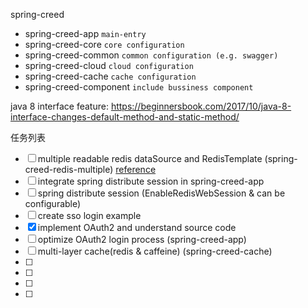 spring-creed
- spring-creed-app `main-entry`
- spring-creed-core `core configuration`
- spring-creed-common `common configuration (e.g. swagger)`
- spring-creed-cloud `cloud configuration`
- spring-creed-cache `cache configuration`
- spring-creed-component `include bussiness component`

java 8 interface feature: 
https://beginnersbook.com/2017/10/java-8-interface-changes-default-method-and-static-method/

任务列表  
- [ ] multiple readable redis dataSource and RedisTemplate (spring-creed-redis-multiple) [reference](https://github.com/louislivi/fastdep/blob/master/fastdep-redis/src/main/java/com/louislivi/fastdep/redis/FastDepRedisProperties.java)
- [ ] integrate spring distribute session in spring-creed-app 
- [ ] spring distribute session (EnableRedisWebSession & can be configurable)
- [ ] create sso login example
- [x] implement OAuth2 and understand source code
- [ ] optimize OAuth2 login process (spring-creed-app)
- [ ] multi-layer cache(redis & caffeine) (spring-creed-cache)
- [ ] 
- [ ] 
- [ ] 
- [ ] 
